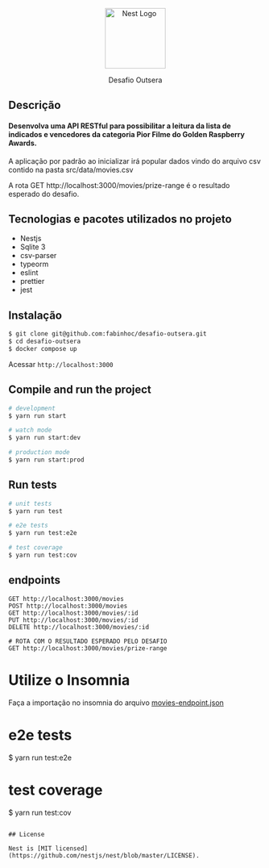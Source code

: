 <p align="center">
  <a href="http://nestjs.com/" target="blank"><img src="https://nestjs.com/img/logo-small.svg" width="120" alt="Nest Logo" /></a>
</p>

[circleci-image]: https://img.shields.io/circleci/build/github/nestjs/nest/master?token=abc123def456
[circleci-url]: https://circleci.com/gh/nestjs/nest

  <p align="center">Desafio Outsera</p>

## Descrição

#### Desenvolva uma API RESTful para possibilitar a leitura da lista de indicados e vencedores da categoria Pior Filme do Golden Raspberry Awards.

A aplicação por padrão ao inicializar irá popular dados vindo do arquivo csv contido na pasta src/data/movies.csv

A rota GET http://localhost:3000/movies/prize-range é o resultado esperado do desafio.

## Tecnologias e pacotes utilizados no projeto

- Nestjs
- Sqlite 3
- csv-parser
- typeorm
- eslint
- prettier
- jest

## Instalação

```bash
$ git clone git@github.com:fabinhoc/desafio-outsera.git
$ cd desafio-outsera
$ docker compose up

```

Acessar `http://localhost:3000`

## Compile and run the project

```bash
# development
$ yarn run start

# watch mode
$ yarn run start:dev

# production mode
$ yarn run start:prod
```

## Run tests

```bash
# unit tests
$ yarn run test

# e2e tests
$ yarn run test:e2e

# test coverage
$ yarn run test:cov
```

## endpoints

```
GET http://localhost:3000/movies
POST http://localhost:3000/movies
GET http://localhost:3000/movies/:id
PUT http://localhost:3000/movies/:id
DELETE http://localhost:3000/movies/:id

# ROTA COM O RESULTADO ESPERADO PELO DESAFIO
GET http://localhost:3000/movies/prize-range

```

# Utilize o Insomnia

Faça a importação no insomnia do arquivo [movies-endpoint.json](https://github.com/fabinhoc/desafio-outsera/blob/main/movies-endpoints.json)

# e2e tests

$ yarn run test:e2e

# test coverage

$ yarn run test:cov

```

## License

Nest is [MIT licensed](https://github.com/nestjs/nest/blob/master/LICENSE).
```
